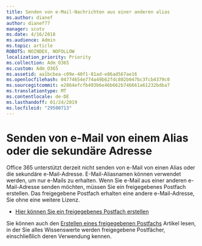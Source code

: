 ```yaml
---
title: Senden von e-Mail-Nachrichten aus einer anderen alias
ms.author: dianef
author: dianef77
manager: scotv
ms.date: 4/16/2018
ms.audience: Admin
ms.topic: article
ROBOTS: NOINDEX, NOFOLLOW
localization_priority: Priority
ms.collection: Adm_O365
ms.custom: Adm_O365
ms.assetid: aa1bcbea-c09e-40f1-81ad-e86ad567ae16
ms.openlocfilehash: 04774654e774a49b62fdc802b047bc3fcb4379c0
ms.sourcegitcommit: e2864efcfb493b6e46b662b746661a61232bdba7
ms.translationtype: MT
ms.contentlocale: de-DE
ms.lasthandoff: 01/24/2019
ms.locfileid: "29500713"
---
```

# <a name="send-email-from-an-alias-or-secondary-address"></a>Senden von e-Mail von einem Alias oder die sekundäre Adresse

Office 365 unterstützt derzeit nicht senden von e-Mail von einen Alias oder die sekundäre e-Mail-Adresse. E-Mail-Aliasnamen können verwendet werden, um nur e-Mails zu erhalten. Wenn Sie e-Mail aus einer anderen e-Mail-Adresse senden möchten, müssen Sie ein freigegebenes Postfach erstellen. Das freigegebene Postfach erhalten eine andere e-Mail-Adresse, Sie ohne eine weitere Lizenz. 
  
- [Hier können Sie ein freigegebenes Postfach erstellen](https://portal.office.com/AdminPortal/Home#/AssistedGuide/addemailoptions)
    
Sie können auch den [Erstellen eines freigegebenen Postfachs](https://support.office.com/article/871a246d-3acd-4bba-948e-5de8be0544c9) Artikel lesen, in der Sie alles Wissenswerte werden freigegebene Postfächer, einschließlich deren Verwendung kennen. 
  

